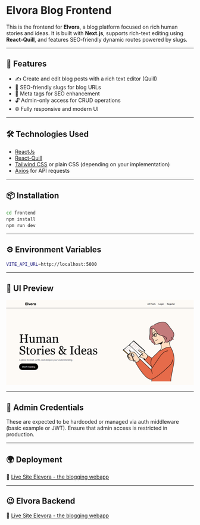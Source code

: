 # Elvora Blog Frontend

This is the frontend for **Elvora**, a blog platform focused on rich human stories and ideas. It is built with **Next.js**, supports rich-text editing using **React-Quill**, and features SEO-friendly dynamic routes powered by slugs.

---

## 🚀 Features

- ✍️ Create and edit blog posts with a rich text editor (Quill)
- 🔗 SEO-friendly slugs for blog URLs
- 🧠 Meta tags for SEO enhancement
- 🔓 Admin-only access for CRUD operations
- 🌐 Fully responsive and modern UI

---

## 🛠️ Technologies Used

- [ReactJs](https://reactjs.org/)
- [React-Quill](https://github.com/zenoamaro/react-quill)
- [Tailwind CSS](https://tailwindcss.com/) or plain CSS (depending on your implementation)
- [Axios](https://axios-http.com/) for API requests

---


## 📦 Installation

```bash
cd frontend
npm install
npm run dev

```

---

## ⚙️ Environment Variables
```bash
VITE_API_URL=http://localhost:5000
```

---

## 📸 UI Preview
![UI Preview](./public/Screenshot%202025-06-30%20143344.png)

---

## 🧪 Admin Credentials
  These are expected to be hardcoded or managed via auth middleware (basic example or JWT). Ensure that admin access is restricted in production.

---

## 🌍 Deployment
🔗 [Live Site Elevora - the blogging webapp](https://elvora-web.netlify.app/)

---

## 😉 Elvora Backend
🔗 [Live Site Elevora - the blogging webapp](https://elvora-web.netlify.app/)


